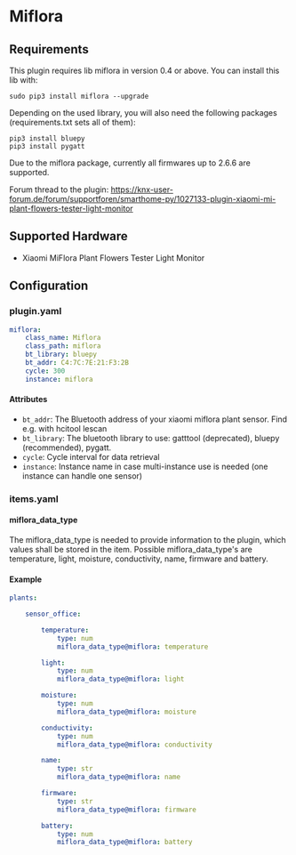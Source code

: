 # Miflora

## Requirements
This plugin requires lib miflora in version 0.4 or above. You can install this lib with:

```
sudo pip3 install miflora --upgrade
```
Depending on the used library, you will also need the following packages (requirements.txt sets all of them):
```
pip3 install bluepy
pip3 install pygatt
```

Due to the miflora package, currently all firmwares up to 2.6.6 are supported.

Forum thread to the plugin: https://knx-user-forum.de/forum/supportforen/smarthome-py/1027133-plugin-xiaomi-mi-plant-flowers-tester-light-monitor

## Supported Hardware

* Xiaomi MiFlora Plant Flowers Tester Light Monitor

## Configuration

### plugin.yaml

```yaml
miflora:
    class_name: Miflora
    class_path: miflora
    bt_library: bluepy
    bt_addr: C4:7C:7E:21:F3:2B
    cycle: 300
    instance: miflora
```

#### Attributes
  * `bt_addr`: The Bluetooth address of your xiaomi miflora plant sensor. Find e.g. with hcitool lescan
  * `bt_library`: The bluetooth library to use: gatttool (deprecated), bluepy (recommended), pygatt.
  * `cycle`: Cycle interval for data retrieval
  * `instance`: Instance name in case multi-instance use is needed (one instance can handle one sensor)

### items.yaml

#### miflora_data_type

The miflora_data_type is needed to provide information to the plugin, which values shall be stored in the item.
Possible miflora_data_type's are temperature, light, moisture, conductivity, name, firmware and battery.

#### Example

```yaml
plants:

    sensor_office:

        temperature:
            type: num
            miflora_data_type@miflora: temperature

        light:
            type: num
            miflora_data_type@miflora: light

        moisture:
            type: num
            miflora_data_type@miflora: moisture

        conductivity:
            type: num
            miflora_data_type@miflora: conductivity

        name:
            type: str
            miflora_data_type@miflora: name

        firmware:
            type: str
            miflora_data_type@miflora: firmware

        battery:
            type: num
            miflora_data_type@miflora: battery
```
